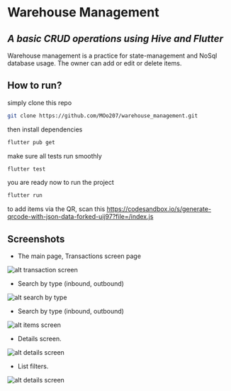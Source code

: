 # Warehouse Management
## _A basic CRUD operations using Hive and Flutter_

Warehouse management is a practice for state-management and NoSql database usage.
The owner can add or edit or delete items.

## How to run?

simply clone this repo
```sh
git clone https://github.com/MOo207/warehouse_management.git
```
then install dependencies
```sh
flutter pub get
```

make sure all tests run smoothly
```sh
flutter test
```

you are  ready now to run the project 
```sh
flutter run
```

to add items via the QR, scan this https://codesandbox.io/s/generate-qrcode-with-json-data-forked-uij97?file=/index.js

## Screenshots

- The main page, Transactions screen page


![alt transaction screen](https://github.com/MOo207/warehouse_management/blob/development/screenshots/transactions_screen.jpeg)

- Search by type (inbound, outbound)


![alt search by type](https://github.com/MOo207/warehouse_management/blob/development/screenshots/search_by_type.jpeg)

- Search by type (inbound, outbound)


![alt items screen](https://github.com/MOo207/warehouse_management/blob/development/screenshots/items_list.jpeg)


- Details screen.


![alt details screen](https://github.com/MOo207/warehouse_management/blob/development/screenshots/details_page.jpeg)


- List filters.


![alt details screen](https://github.com/MOo207/warehouse_management/blob/development/screenshots/filters.jpeg)




